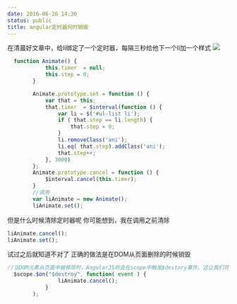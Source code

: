```yaml
---
date: 2016-06-20 14:30
status: public
title: angular定时器何时销毁
---
```


在清晨好文章中，给li绑定了一个定时器，每隔三秒给他下一个li加一个样式
![](~/timer.gif)
```javascript
  function Animate() {
            this.timer  = null;
            this.step = 0;
        }

        Animate.prototype.set = function () {
            var that = this;
            that.timer  = $interval(function () {
                var li = $('#ul-list li');
                if ( that.step == li.length) {
                    that.step = 0;
                }
                li.removeClass('ani');
                li.eq( that.step).addClass('ani');
                that.step++;
            }, 3000)
        };
        Animate.prototype.cancel = function () {
            $interval.cancel(this.timer);
        }
        //调用
        var liAnimate = new Animate();
        liAnimate.set();
```
但是什么时候清除定时器呢
你可能想到，我在调用之前清除
```javascript
liAnimate.cancel();
liAnimate.set();
```
试过之后就知道不对了
正确的做法是在DOM从页面删除的时候销毁
```javascript
//当DOM元素从页面中被移除时，AngularJS将会在scope中触发$destory事件。这让我们可以有机会来cancel任何潜在的定时器
  $scope.$on("$destroy", function( event ) {
                liAnimate.cancel();
            }
        );
```
